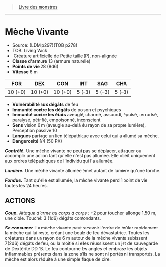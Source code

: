 ﻿> [Livre des monstres](tome_of_beasts.md)

---

# Mèche Vivante

- Source: (LDM p297)(TOB p278)
- TOB: Living Wick
-  Créature artificielle de Petite taille (P), non-alignée
- **Classe d'armure** 13 (armure naturelle)
- **Points de vie** 28 (8d6)
- **Vitesse** 6 m

|FOR|DEX|CON|INT|SAG|CHA|
|---|---|---|---|---|---|
|10 (+0)|10 (+0)|10 (+0)|5 (–3)|5 (–3)|5 (–3)|

- **Vulnérabilité aux dégâts** de feu
- **Immunité contre les dégâts** de poison et psychiques
- **Immunité contre les états** aveuglé, charmé, assourdi, épuisé, terrorisé, paralysé, pétrifié, empoisonné, inconscient
- **Sens** vision 6 m (aveugle au-delà du rayon de sa propre lumière), Perception passive 10
- **Langues** partage un lien télépathique avec celui qui a allumé sa mèche.
- **Dangerosité** 1/4 (50 PX)

**_Contrôlé._** Une mèche vivante ne peut pas se déplacer, attaquer ou accomplir une action tant qu'elle n'est pas allumée. Elle obéit uniquement aux ordres télépathiques de l'individu qui l'a allumée.

**_Lumière._** Une mèche vivante allumée émet autant de lumière qu'une torche.

**_Fondue._** Tant qu'elle est allumée, la mèche vivante perd 1 point de vie toutes les 24 heures.

## ACTIONS

**_Coup._** _Attaque d'arme au corps à corps :_ +2 pour toucher, allonge 1,50 m, une cible. Touché: 3 (1d6) dégâts contondants.

**_Se consumer._** La mèche vivante peut recevoir l'ordre de brûler rapidement la mèche qui lui reste, créant une boule de feu dévastatrice. Toutes les créatures dans un rayon de 6 m autour de la mèche vivante subissent 7(2d6) dégâts de feu, ou la moitié si elles réussissent un jet de sauvegarde de Dextérité DD 13. Le feu contourne les angles et embrase les objets inflammables présents dans la zone s'ils ne sont ni portés ni transportés. La mèche est alors réduite à une simple flaque de cire.

